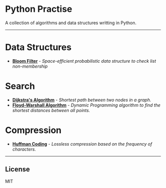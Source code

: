 # Python Practise

A collection of algorithms and data structures writting in Python.

---
# Data Structures

  - **[Bloom Filter](https://en.wikipedia.org/wiki/Bloom_filter)** - *Space-efficient probabilistic data structure to check list non-membership*

# Search

  - **[Dijkstra's Algorithm](https://en.wikipedia.org/wiki/Dijkstra%27s_algorithm)** - *Shortest path between two nodes in a graph.*
  - **[Floyd-Warshall Algorithm](https://en.wikipedia.org/wiki/Floyd%E2%80%93Warshall_algorithm)** - *Dynamic Programming algorithm to find the shortest distances between all points.*
  
# Compression

  - **[Huffman Coding](https://en.wikipedia.org/wiki/Huffman_coding)** - *Lossless compression based on the frequency of characters.*

---
License
----

MIT
